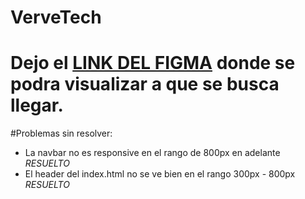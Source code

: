 # VerveTech
#  Dejo el [LINK DEL FIGMA](https://www.figma.com/file/mtxIWIOkvecy6Hwvu3GgKr/Verve-Tech?node-id=0%3A1) donde se podra visualizar a que se busca llegar.

#Problemas sin resolver:
- La navbar no es responsive en el rango de 800px en adelante *RESUELTO*
- El header del index.html no se ve bien en el rango 300px - 800px *RESUELTO*
